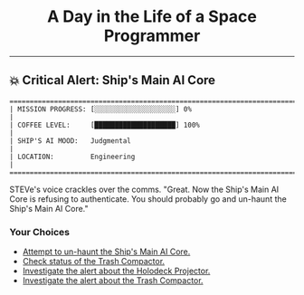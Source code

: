 <h1 align="center">A Day in the Life of a Space Programmer</h1>

---

<h2 id="node-8">💥 Critical Alert: Ship's Main AI Core</h2>

```
========================================================================
| MISSION PROGRESS: [░░░░░░░░░░░░░░░░░░░░] 0%                                  |
| COFFEE LEVEL:     [████████████████████] 100%                                |
| SHIP'S AI MOOD:   Judgmental                                                 |
| LOCATION:         Engineering                                                |
========================================================================
```

STEVe's voice crackles over the comms. "Great. Now the Ship's Main AI Core is refusing to authenticate. You should probably go and un-haunt the Ship's Main AI Core."



### Your Choices

*   [Attempt to un-haunt the Ship's Main AI Core.](./README-0009.md)
*   [Check status of the Trash Compactor.](./README-0018.md)
*   [Investigate the alert about the Holodeck Projector.](./README-0012.md)
*   [Investigate the alert about the Trash Compactor.](../stage-02/README-0055.md)
